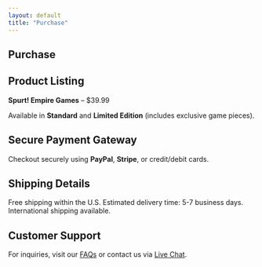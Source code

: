 ```yaml
---
layout: default
title: "Purchase"
---
```


<section class="purchase">
  <h1 class="title">Purchase</h1>

  <div class="product-listing">
    <h2>Product Listing</h2>
    <p><strong>Spurt! Empire Games</strong> – $39.99</p>
    <p>Available in <strong>Standard</strong> and <strong>Limited Edition</strong> (includes exclusive game pieces).</p>
  </div>

  <div class="payment-gateway">
    <h2>Secure Payment Gateway</h2>
    <p>Checkout securely using <strong>PayPal</strong>, <strong>Stripe</strong>, or credit/debit cards.</p>
  </div>

  <div class="shipping-details">
    <h2>Shipping Details</h2>
    <p>Free shipping within the U.S. Estimated delivery time: 5-7 business days. International shipping available.</p>
  </div>

  <div class="customer-support">
    <h2>Customer Support</h2>
    <p>For inquiries, visit our <a href="#">FAQs</a> or contact us via <a href="#">Live Chat</a>.</p>
  </div>
</section>
